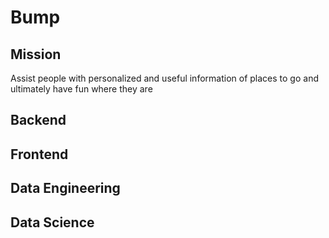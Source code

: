 # Bump

## Mission

Assist people with personalized and useful information of places to go and ultimately have fun where they are

## Backend

## Frontend

## Data Engineering

## Data Science

